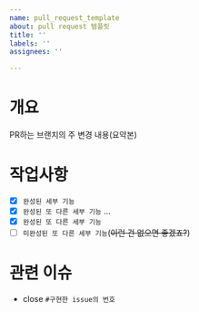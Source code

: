 ```yaml
---
name: pull_request_template
about: pull request 템플릿
title: ''
labels: ''
assignees: ''

---
```


# 개요

PR하는 브랜치의 주 변경 내용(요약본)

# 작업사항

- [x] `완성된 세부 기능`
- [x] `완성된 또 다른 세부 기능`
...
- [x] `완성된 또 다른 세부 기능`
- [ ] `미완성된 또 다른 세부 기능`(~~이런 건 없으면 좋겠죠?~~)

# 관련 이슈

- close `#구현한 issue의 번호`

